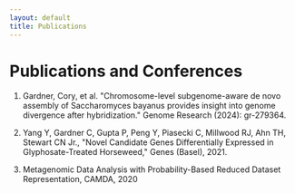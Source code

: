 ```yaml
---
layout: default
title: Publications
---
```


# Publications and Conferences

1. Gardner, Cory, et al. "Chromosome-level subgenome-aware de novo assembly of Saccharomyces bayanus provides insight into genome divergence after hybridization." Genome Research (2024): gr-279364.

2. Yang Y, Gardner C, Gupta P, Peng Y, Piasecki C, Millwood RJ, Ahn TH, Stewart CN Jr., "Novel Candidate Genes Differentially Expressed in Glyphosate-Treated Horseweed," Genes (Basel), 2021.

3. Metagenomic Data Analysis with Probability-Based Reduced Dataset Representation, CAMDA, 2020
